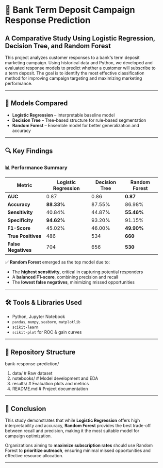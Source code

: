 # 📣 Bank Term Deposit Campaign Response Prediction  
## A Comparative Study Using Logistic Regression, Decision Tree, and Random Forest

This project analyzes customer responses to a bank's term deposit marketing campaign. Using historical data and Python, we developed and evaluated response models to predict whether a customer will subscribe to a term deposit. The goal is to identify the most effective classification method for improving campaign targeting and maximizing marketing performance.

---

## 🧠 Models Compared
- **Logistic Regression** – Interpretable baseline model
- **Decision Tree** – Tree-based structure for rule-based segmentation
- **Random Forest** – Ensemble model for better generalization and accuracy

---

## 🔍 Key Findings

### 📊 Performance Summary

| Metric              | Logistic Regression | Decision Tree | Random Forest |
|---------------------|---------------------|----------------|----------------|
| **AUC**             | 0.87                | 0.86           | **0.87**       |
| **Accuracy**        | **88.33%**          | 87.55%         | 86.98%         |
| **Sensitivity**     | 40.84%              | 44.87%         | **55.46%**     |
| **Specificity**     | **94.62%**          | 93.20%         | 91.15%         |
| **F1-Score**        | 45.02%              | 46.00%         | **49.90%**     |
| **True Positives**  | 486                 | 534            | **660**        |
| **False Negatives** | 704                 | 656            | **530**        |

✅ **Random Forest** emerged as the top model due to:
- The **highest sensitivity**, critical in capturing potential responders
- A **balanced F1-score**, combining precision and recall
- The **lowest false negatives**, minimizing missed opportunities

---

## 🛠️ Tools & Libraries Used
- Python, Jupyter Notebook  
- `pandas`, `numpy`, `seaborn`, `matplotlib`
- `scikit-learn`
- `scikit-plot` for ROC & gain curves

---

## 📁 Repository Structure
bank-response-prediction/
1. data/ # Raw dataset
2. notebooks/ # Model development and EDA
3. results/ # Evaluation plots and metrics
4. README.md # Project documentation

---

## 📌 Conclusion

This study demonstrates that while **Logistic Regression** offers high interpretability and accuracy, **Random Forest** provides the best trade-off between recall and precision, making it the most suitable model for campaign optimization.

Organizations aiming to **maximize subscription rates** should use Random Forest to **prioritize outreach**, ensuring minimal missed opportunities and effective resource allocation.

---
